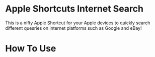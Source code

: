 # Apple Shortcuts Internet Search
This is a nifty Apple Shortcut for your Apple devices to quickly search different quesries on internet platforms such as Google and eBay!

# How To Use
